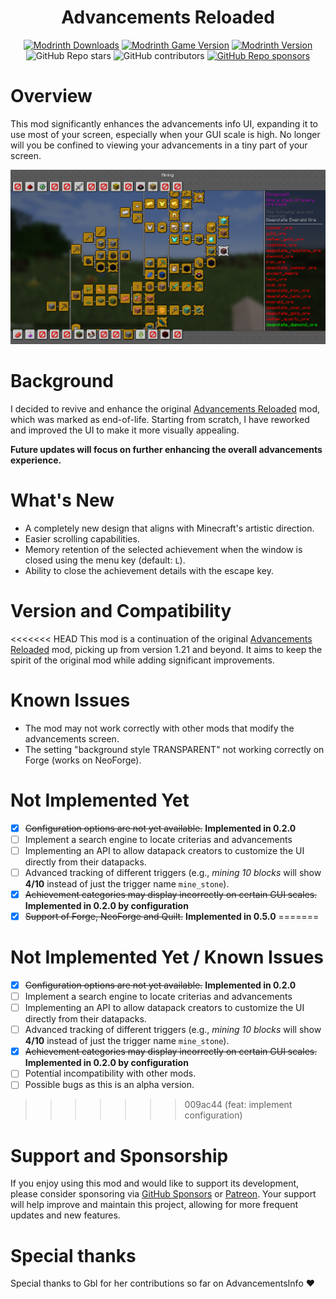 <p align="center">
  <h1 align="center">Advancements Reloaded</h1>
</p>    
<p align="center">
  <a href="https://modrinth.com/mod/advancements-reloaded" target="_blank"><img src="https://img.shields.io/modrinth/dt/advancements-reloaded?style=flat&amp;logo=modrinth&amp;label=Modrinth%20Download&amp;link=https%3A%2F%2Fmodrinth.com%2Fmod%2Fadvancements-reloaded" alt="Modrinth Downloads"></a>
  <a href="https://modrinth.com/mod/advancements-reloaded" target="_blank"><img src="https://img.shields.io/modrinth/game-versions/advancements-reloaded?style=flat&amp;logo=modrinth&amp;label=Modrinth%20Game%20Version&amp;link=https%3A%2F%2Fmodrinth.com%2Fmod%2Fadvancements-reloaded" alt="Modrinth Game Version"></a>
  <a href="https://modrinth.com/mod/advancements-reloaded" target="_blank"><img src="https://img.shields.io/modrinth/v/advancements-reloaded?style=flat&amp;logo=modrinth&amp;label=Modrinth%20Version&amp;link=https%3A%2F%2Fmodrinth.com%2Fmod%2Fadvancements-reloaded" alt="Modrinth Version"></a>
  <br />
  <img src="https://img.shields.io/github/stars/42atomys/fabric-advancementinfo-reloaded?style=flat&logo=github&color=blueviolet" alt="GitHub Repo stars">
  <img src="https://img.shields.io/github/contributors/42Atomys/fabric-advancementinfo-reloaded?style=flat&logo=github&color=blueviolet" alt="GitHub contributors">
  <a href="https://github.com/sponsors/42atomys" target="_blank"><img src="https://img.shields.io/github/sponsors/42Atomys?style=flat&logo=github&color=blueviolet" alt="GitHub Repo sponsors"></a>
</p>

# Overview

This mod significantly enhances the advancements info UI, expanding it to use most of your screen, especially when your GUI scale is high. No longer will you be confined to viewing your advancements in a tiny part of your screen.

![Example of the UI with BACAP](docs/readme/bacap_example.png)

# Background

I decided to revive and enhance the original [Advancements Reloaded](https://modrinth.com/mod/advancementinfo) mod, which was marked as end-of-life. Starting from scratch, I have reworked and improved the UI to make it more visually appealing.

**Future updates will focus on further enhancing the overall advancements experience.**

# What's New

- A completely new design that aligns with Minecraft's artistic direction.
- Easier scrolling capabilities.
- Memory retention of the selected achievement when the window is closed using the menu key (default: `L`).
- Ability to close the achievement details with the escape key.

# Version and Compatibility

<<<<<<< HEAD
This mod is a continuation of the original [Advancements Reloaded](https://modrinth.com/mod/advancementinfo) mod, picking up from version 1.21 and beyond. It aims to keep the spirit of the original mod while adding significant improvements.

# Known Issues

- The mod may not work correctly with other mods that modify the advancements screen.
- The setting "background style TRANSPARENT" not working correctly on Forge (works on NeoForge).

# Not Implemented Yet

- [x] ~~Configuration options are not yet available.~~ **Implemented in 0.2.0**
- [ ] Implement a search engine to locate criterias and advancements
- [ ] Implementing an API to allow datapack creators to customize the UI directly from their datapacks.
- [ ] Advanced tracking of different triggers (e.g., _mining 10 blocks_ will show **4/10** instead of just the trigger name `mine_stone`).
- [x] ~~Achievement categories may display incorrectly on certain GUI scales.~~ **Implemented in 0.2.0 by configuration**
- [x] ~~Support of Forge, NeoForge and Quilt.~~ **Implemented in 0.5.0**
=======
# Not Implemented Yet / Known Issues
- [x] ~~Configuration options are not yet available.~~ **Implemented in 0.2.0**
- [ ] Implement a search engine to locate criterias and advancements
- [ ] Implementing an API to allow datapack creators to customize the UI directly from their datapacks.
- [ ] Advanced tracking of different triggers (e.g., _mining 10 blocks_ will show **4/10** instead of just the trigger name `mine_stone`).
- [x] ~~Achievement categories may display incorrectly on certain GUI scales.~~ **Implemented in 0.2.0 by configuration**
- [ ] Potential incompatibility with other mods.
- [ ] Possible bugs as this is an alpha version.
>>>>>>> 009ac44 (feat: implement configuration)

# Support and Sponsorship

If you enjoy using this mod and would like to support its development, please consider sponsoring via [GitHub Sponsors](https://github.com/sponsors/42atomys) or [Patreon](https://patreon.com/42atomys). Your support will help improve and maintain this project, allowing for more frequent updates and new features.

# Special thanks

Special thanks to Gbl for her contributions so far on AdvancementsInfo ❤️
